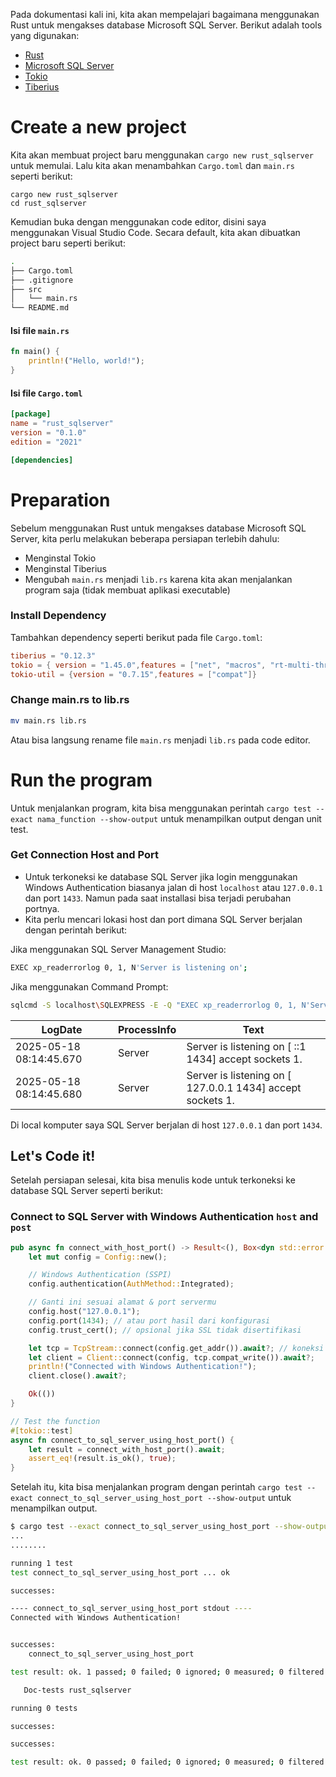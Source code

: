 Pada dokumentasi kali ini, kita akan mempelajari bagaimana menggunakan Rust untuk mengakses database Microsoft SQL Server. Berikut adalah tools yang digunakan:

- [Rust](https://www.rust-lang.org/)
- [Microsoft SQL Server](https://www.microsoft.com/en-us/sql-server)
- [Tokio](https://tokio.rs/)
- [Tiberius](https://docs.rs/tiberius/latest/tiberius/)

# Create a new project

Kita akan membuat project baru menggunakan `cargo new rust_sqlserver` untuk memulai. Lalu kita akan menambahkan `Cargo.toml` dan `main.rs` seperti berikut:

<pre>
<code class="hljs language-bash">cargo new rust_sqlserver</code>
<code class="hljs language-bash">cd rust_sqlserver</code>
</pre>

Kemudian buka dengan menggunakan code editor, disini saya menggunakan Visual Studio Code. Secara default, kita akan dibuatkan project baru seperti berikut:

```bash
.
├── Cargo.toml
├── .gitignore
├── src
│   └── main.rs
└── README.md
```

#### Isi file `main.rs`
```rust
fn main() {
    println!("Hello, world!");
}
```
#### Isi file `Cargo.toml`
```toml
[package]
name = "rust_sqlserver"
version = "0.1.0"
edition = "2021"

[dependencies]
```
# Preparation
Sebelum menggunakan Rust untuk mengakses database Microsoft SQL Server, kita perlu melakukan beberapa persiapan terlebih dahulu:

- Menginstal Tokio
- Menginstal Tiberius
- Mengubah `main.rs` menjadi `lib.rs` karena kita akan menjalankan program saja (tidak membuat aplikasi executable)

### Install Dependency

Tambahkan dependency seperti berikut pada file `Cargo.toml`:
```toml
tiberius = "0.12.3"
tokio = { version = "1.45.0",features = ["net", "macros", "rt-multi-thread"] }
tokio-util = {version = "0.7.15",features = ["compat"]}
```

### Change main.rs to lib.rs
```bash
mv main.rs lib.rs
```
Atau bisa langsung rename file `main.rs` menjadi `lib.rs` pada code editor.

# Run the program

Untuk menjalankan program, kita bisa menggunakan perintah `cargo test --exact nama_function --show-output` untuk menampilkan output dengan unit test. 

### Get Connection Host and Port
- Untuk terkoneksi ke database SQL Server jika login menggunakan Windows Authentication biasanya jalan di host `localhost` atau `127.0.0.1` dan port `1433`. Namun pada saat installasi bisa terjadi perubahan portnya.
- Kita perlu mencari lokasi host dan port dimana SQL Server berjalan dengan perintah berikut:

Jika menggunakan SQL Server Management Studio:
```bash
EXEC xp_readerrorlog 0, 1, N'Server is listening on';
```
Jika menggunakan Command Prompt:
```bash
sqlcmd -S localhost\SQLEXPRESS -E -Q "EXEC xp_readerrorlog 0, 1, N'Server is listening on';"
```
| LogDate | ProcessInfo | Text |
| -------- | -------- | -------- |
| 2025-05-18 08:14:45.670   | Server   | Server is listening on [ ::1 <ipv6> 1434] accept sockets 1.   |
| 2025-05-18 08:14:45.680   | Server   | Server is listening on [ 127.0.0.1 <ipv4> 1434] accept sockets 1. |

Di local komputer saya SQL Server berjalan di host `127.0.0.1` dan port `1434`.

## Let's Code it!
Setelah persiapan selesai, kita bisa menulis kode untuk terkoneksi ke database SQL Server seperti berikut:

### Connect to SQL Server with Windows Authentication `host` and `post`
```rust
pub async fn connect_with_host_port() -> Result<(), Box<dyn std::error::Error>> {
    let mut config = Config::new();

    // Windows Authentication (SSPI)
    config.authentication(AuthMethod::Integrated);

    // Ganti ini sesuai alamat & port servermu
    config.host("127.0.0.1");
    config.port(1434); // atau port hasil dari konfigurasi
    config.trust_cert(); // opsional jika SSL tidak disertifikasi

    let tcp = TcpStream::connect(config.get_addr()).await?; // koneksi ke server
    let client = Client::connect(config, tcp.compat_write()).await?; 
    println!("Connected with Windows Authentication!");
    client.close().await?;

    Ok(())
}

// Test the function
#[tokio::test]
async fn connect_to_sql_server_using_host_port() {
    let result = connect_with_host_port().await;
    assert_eq!(result.is_ok(), true);
}
```
Setelah itu, kita bisa menjalankan program dengan perintah `cargo test --exact connect_to_sql_server_using_host_port --show-output` untuk menampilkan output.
```bash
$ cargo test --exact connect_to_sql_server_using_host_port --show-output
...
........

running 1 test
test connect_to_sql_server_using_host_port ... ok

successes:

---- connect_to_sql_server_using_host_port stdout ----
Connected with Windows Authentication!


successes:
    connect_to_sql_server_using_host_port

test result: ok. 1 passed; 0 failed; 0 ignored; 0 measured; 0 filtered out; finished in 0.04s

   Doc-tests rust_sqlserver

running 0 tests

successes:

successes:

test result: ok. 0 passed; 0 failed; 0 ignored; 0 measured; 0 filtered out; finished in 0.00s
```
